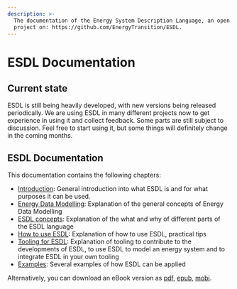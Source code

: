 ```yaml
---
description: >-
  The documentation of the Energy System Description Language, an open source
  project on: https://github.com/EnergyTransition/ESDL.
---
```


# ESDL Documentation

## Current state

ESDL is still being heavily developed, with new versions being released periodically. We are using ESDL in many different projects now to get experience in using it and collect feedback. Some parts are still subject to discussion. Feel free to start using it, but some things will definitely change in the coming months.

## ESDL Documentation

This documentation contains the following chapters:

* [Introduction](introduction.md): General introduction into what ESDL is and for what purposes it can be used.
* [Energy Data Modelling](https://github.com/EnergyTransition/ESDL-gitbook/tree/c95a6932082308f1aaabbc8a6738b9670490fb64/energy-data-modelling.md): Explanation of the general concepts of Energy Data Modelling
* [ESDL concepts](esdl-concepts/): Explanation of the what and why of different parts of the ESDL language
* [How to use ESDL](how-to-use-esdl.md): Explanation of how to use ESDL, practical tips
* [Tooling for ESDL](tooling-for-esdl/): Explanation of tooling to contribute to the developments of ESDL, to use ESDL to model an energy system and to integrate ESDL in your own tooling
* [Examples](examples/): Several examples of how ESDL can be applied

Alternatively, you can download an eBook version as [pdf](https://github.com/EnergyTransition/ESDL-gitbook/tree/c95a6932082308f1aaabbc8a6738b9670490fb64/out/esdl.pdf?raw=true), [epub](https://github.com/EnergyTransition/ESDL-gitbook/tree/c95a6932082308f1aaabbc8a6738b9670490fb64/out/esdl.epub?raw=true), [mobi](https://github.com/EnergyTransition/ESDL-gitbook/tree/c95a6932082308f1aaabbc8a6738b9670490fb64/out/esdl.mobi?raw=true).


